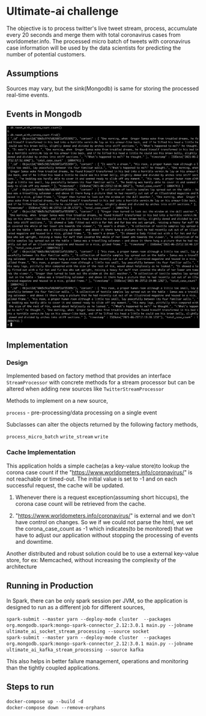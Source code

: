 # Ultimate-ai challenge

The objective is to process twitter's live tweet stream, process, accumulate every 20 seconds and merge them with total coronavirus cases from worldometer.info.
The processed micro batch of tweets with coronavirus case information will be used by the data scientists for predicting the number of potential customers.

## Assumptions

Sources may vary, but the sink(Mongodb) is same for storing the processed real-time events.

## Events in Mongodb

![EVENTS](/images/mongodb_events.png?raw=true "Processed tweet in 20s batches")

## Implementation

### Design

Implemented based on factory method that provides an interface `StreamProcessor` with concrete methods for a stream processor but can be altered
when adding new sources like `TwitterStreamProcessor`

Methods to implement on a new source,

`process` - pre-processing/data processing on a single event

Subclasses can alter the objects returned by the following factory methods,

`process_micro_batch`
`write_stream`
`write`

### Cache Implementation

This application holds a simple cache(as a key-value store)to lookup the corona case count if the "https://www.worldometers.info/coronavirus/" is not reachable
or timed-out. The initial value is set to -1 and on each successful request, the cache will be updated.

1. Whenever there is a request exception(assuming short hiccups), the corona case count will be retrieved from the cache.

2. "https://www.worldometers.info/coronavirus/" is external and we don't have control on changes. So we if we could not parse the
    html, we set the corona_case_count as -1 which indicates(to be monitored) that we have to adjust our application without stopping
   the processing of events and downtime.
   
Another distributed and robust solution could be to use a external key-value store, for ex: Memcached, without increasing
the complexity of the architecture
   
## Running in Production

In Spark, there can be only spark session per JVM, so the application is designed to run as a different job for different sources,

```shell
spark-submit --master yarn --deploy-mode cluster  --packages org.mongodb.spark:mongo-spark-connector_2.12:3.0.1 main.py --jobname ultimate_ai_socket_stream_processing --source socket
spark-submit --master yarn --deploy-mode cluster  --packages org.mongodb.spark:mongo-spark-connector_2.12:3.0.1 main.py --jobname ultimate_ai_kafka_stream_processing --source kafka
```
This also helps in better failure management, operations and monitoring than the tightly coupled applications.

## Steps to run

```shell
docker-compose up --build -d
docker-compose down --remove-orphans
```
